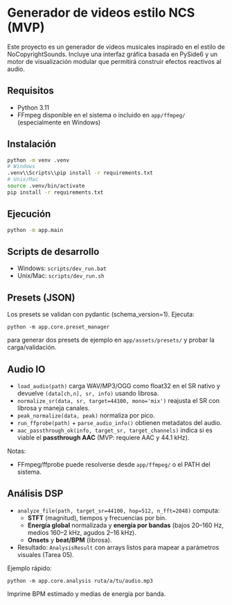 # Generador de videos estilo NCS (MVP)

Este proyecto es un generador de videos musicales inspirado en el estilo de NoCopyrightSounds. Incluye una interfaz gráfica basada en PySide6 y un motor de visualización modular que permitirá construir efectos reactivos al audio.

## Requisitos
- Python 3.11
- FFmpeg disponible en el sistema o incluido en `app/ffmpeg/` (especialmente en Windows)

## Instalación
```bash
python -m venv .venv
# Windows
.venv\\Scripts\\pip install -r requirements.txt
# Unix/Mac
source .venv/bin/activate
pip install -r requirements.txt
```

## Ejecución
```bash
python -m app.main
```

## Scripts de desarrollo
- Windows: `scripts/dev_run.bat`
- Unix/Mac: `scripts/dev_run.sh`

## Presets (JSON)
Los presets se validan con pydantic (schema_version=1). Ejecuta:
```
python -m app.core.preset_manager
```
para generar dos presets de ejemplo en `app/assets/presets/` y probar la carga/validación.

## Audio IO
- `load_audio(path)` carga WAV/MP3/OGG como float32 en el SR nativo y devuelve `(data[ch,n], sr, info)` usando librosa.
- `normalize_sr(data, sr, target=44100, mono='mix')` reajusta el SR con librosa y maneja canales.
- `peak_normalize(data, peak)` normaliza por pico.
- `run_ffprobe(path)` + `parse_audio_info()` obtienen metadatos del audio.
- `aac_passthrough_ok(info, target_sr, target_channels)` indica si es viable el **passthrough AAC** (MVP: requiere AAC y 44.1 kHz).

Notas:
- FFmpeg/ffprobe puede resolverse desde `app/ffmpeg/` o el PATH del sistema.

## Análisis DSP
- `analyze_file(path, target_sr=44100, hop=512, n_fft=2048)` computa:
  - **STFT** (magnitud), tiempos y frecuencias por bin.
  - **Energía global** normalizada y **energía por bandas** (bajos 20–160 Hz, medios 160–2 kHz, agudos 2–16 kHz).
  - **Onsets** y **beat/BPM** (librosa).
- Resultado: `AnalysisResult` con arrays listos para mapear a parámetros visuales (Tarea 05).

Ejemplo rápido:
```
python -m app.core.analysis ruta/a/tu/audio.mp3
```
Imprime BPM estimado y medias de energía por banda.
